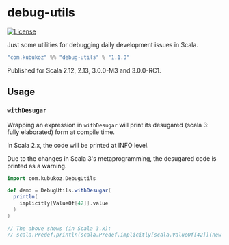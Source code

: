# debug-utils

[![License](http://img.shields.io/:license-Apache%202-green.svg)](http://www.apache.org/licenses/LICENSE-2.0.txt)

Just some utilities for debugging daily development issues in Scala.

```scala
"com.kubukoz" %% "debug-utils" % "1.1.0"
```

Published for Scala 2.12, 2.13, 3.0.0-M3 and 3.0.0-RC1.

## Usage

### `withDesugar`

Wrapping an expression in `withDesugar` will print its desugared (scala 3: fully elaborated) form at compile time.

In Scala 2.x, the code will be printed at INFO level.

Due to the changes in Scala 3's metaprogramming, the desugared code is printed as a warning.

```scala
import com.kubukoz.DebugUtils

def demo = DebugUtils.withDesugar(
  println(
    implicitly[ValueOf[42]].value
  )
)

// The above shows (in Scala 3.x):
// scala.Predef.println(scala.Predef.implicitly[scala.ValueOf[42]](new scala.ValueOf[42](42)).value)
```

